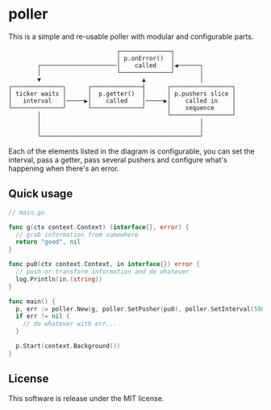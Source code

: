 # poller

This is a simple and re-usable poller with modular and configurable parts.

```
                              ┌──────────────┐
                              │ p.onError()  │
        ┌─────────────────────│    called    │◀──────┐
        │                     └──────────────┘       │
        ▼                            ▲               │
┌──────────────┐      ┌──────────────┤      ┌─────────────────┐
│ ticker waits │      │  p.getter()  │      │ p.pushers slice │
│   interval   │─────▶│    called    │─────▶│    called in    │
└──────────────┘      └──────────────┘      │    sequence     │
        │                                   └─────────────────┘
        │                                            │
        │                                            │
        └────────────────────────────────────────────┘
```

Each of the elements listed in the diagram is configurable, you can set the
interval, pass a getter, pass several pushers and configure what's happening
when there's an error.

## Quick usage

```go
// main.go

func g(ctx context.Context) (interface{}, error) {
  // grab information from somewhere
  return "good", nil
}

func pu0(ctx context.Context, in interface{}) error {
  // push or transform information and do whatever
  log.Println(in.(string))
}

func main() {
  p, err := poller.New(g, poller.SetPusher(pu0), poller.SetInterval(5000))
  if err != nil {
    // do whatever with err...
  }

  p.Start(context.Background())
}
```

## License

This software is release under the MIT license.
